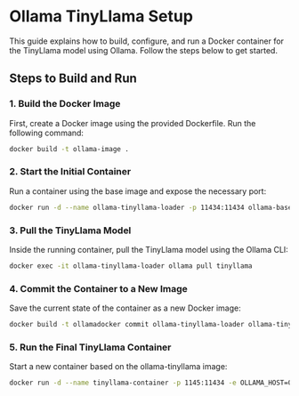 # Ollama TinyLlama Setup

This guide explains how to build, configure, and run a Docker container for the TinyLlama model using Ollama. Follow the steps below to get started.

## Steps to Build and Run

### 1. Build the Docker Image
First, create a Docker image using the provided Dockerfile. Run the following command:

```bash
docker build -t ollama-image .
```
### 2. Start the Initial Container
Run a container using the base image and expose the necessary port:
```bash
docker run -d --name ollama-tinyllama-loader -p 11434:11434 ollama-base
```
### 3.  Pull the TinyLlama Model
Inside the running container, pull the TinyLlama model using the Ollama CLI:
```bash
docker exec -it ollama-tinyllama-loader ollama pull tinyllama
```
### 4. Commit the Container to a New Image
Save the current state of the container as a new Docker image:
```bash
docker build -t ollamadocker commit ollama-tinyllama-loader ollama-tinyllama-image .
```
### 5.  Run the Final TinyLlama Container
Start a new container based on the ollama-tinyllama image:
```bash
docker run -d --name tinyllama-container -p 1145:11434 -e OLLAMA_HOST=0.0.0.0:11434 ollama-tinyllama
```